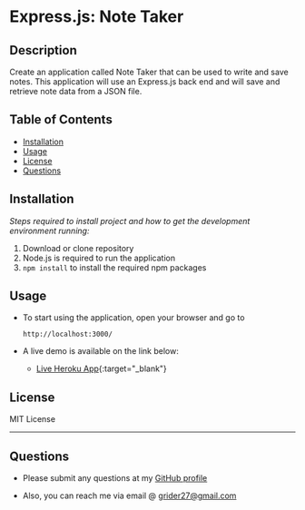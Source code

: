 # Express.js: Note Taker

## Description 
  
Create an application called Note Taker that can be used to write and save notes. This application will use an Express.js back end and will save and retrieve note data from a JSON file.

## Table of Contents
* [Installation](#installation)
* [Usage](#usage)
* [License](#license)
* [Questions](#questions)
  
## Installation

*Steps required to install project and how to get the development environment running:*


1. Download or clone repository
2. Node.js is required to run the application
3. `npm install` to install the required npm packages


## Usage

* To start using the application, open your browser and go to
  
  `http://localhost:3000/`

* A live demo is available on the link below:
    * [Live Heroku App](https://note-taker-utility.herokuapp.com/){:target="_blank"}


## License

MIT License

---

## Questions

* Please submit any questions at my [GitHub profile](https://github.com/grider27)

* Also, you can reach me via email @ grider27@gmail.com